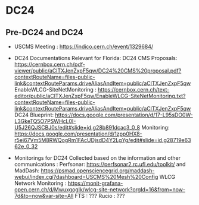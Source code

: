 # DC24
## Pre-DC24 and DC24 
- USCMS Meeting : https://indico.cern.ch/event/1329684/
- DC24 Documentations Relevant for Florida:
DC24 CMS Proposals: https://cernbox.cern.ch/pdf-viewer/public/aClTXJenZxpF5qw/DC24%20CMS%20proposal.pdf?contextRouteName=files-public-link&contextRouteParams.driveAliasAndItem=public/aClTXJenZxpF5qw
EnableWLCG-SiteNetMonitoring : https://cernbox.cern.ch/text-editor/public/aClTXJenZxpF5qw/EnableWLCG-SiteNetMonitoring.txt?contextRouteName=files-public-link&contextRouteParams.driveAliasAndItem=public/aClTXJenZxpF5qw
DC24 Blueprint: https://docs.google.com/presentation/d/17-L95sDO0W-L3GkeTQ5O7PSWHcL0I-U5J26QJSCBJ0s/edit#slide=id.g28b891dcac3_0_8
Monitoring: https://docs.google.com/presentation/d/1zpp0HX8-r5ei67Vm5M8RWQogRm1FAcUDjsdD4Y2LgYg/edit#slide=id.g28719e6362e_0_32

- Monitorings for DC24 Collected based on the information and other communications :
Perfsonar: https://perfsonar2.rc.ufl.edu/toolkit/ and MadDash: https://psmad.opensciencegrid.org/maddash-webui/index.cgi?dashboard=USCMS%20Mesh%20Config
WLCG Network Monitoring : https://monit-grafana-open.cern.ch/d/MwuxgogIk/wlcg-site-network?orgId=16&from=now-7d&to=now&var-site=All
FTS : ???
Rucio : ???
